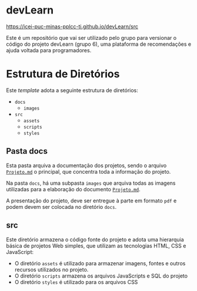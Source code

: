# devLearn
https://icei-puc-minas-pplcc-ti.github.io/devLearn/src

Este é um repositório que vai ser utilizado pelo grupo para versionar o código do projeto devLearn (grupo 6), uma plataforma de recomendações e ajuda voltada para programadores. 

# Estrutura de Diretórios

Este _template_ adota a seguinte estrutura de diretórios:

- `docs`
  - `images`
- `src`
  - `assets`
  - `scripts`
  - `styles`

## Pasta docs

Esta pasta arquiva a documentação dos projetos, sendo o arquivo
[`Projeto.md`](docs/Projeto.md) o principal, que concentra
toda a informação do projeto.

Na pasta `docs`, há uma subpasta `images` que arquiva todas as
imagens utilizadas para a elaboração do documento [`Projeto.md`](docs/Projeto.md).

A presentação do projeto, deve ser entregue à parte em formato `pdf` e
podem devem ser colocada no diretório `docs`.

## src

Este diretório armazena o código fonte do projeto e adota uma hierarquia
básica de projetos Web simples, que utilizam as tecnologias HTML, CSS e
JavaScript:

- O diretório `assets` é utilizado para armazenar imagens, fontes e
  outros recursos utilizados no projeto. 
- O diretório `scripts` armazena os arquivos JavaScripts e SQL do projeto
- O diretório `styles` é utilizado para os arquivos CSS

<!--
# Orientações Gerais Sobre o Projeto

- Aprenda Markdown e Use-o para Documentar o Projeto  ([link
  1](https://guides.github.com/features/mastering-markdown/) | [link
2](https://help.github.com/pt/github/writing-on-github/getting-started-with-writing-and-formatting-on-github))
-->
